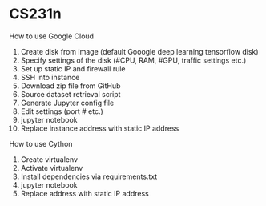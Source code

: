 # CS231n

How to use Google Cloud
1) Create disk from image (default Gooogle deep learning tensorflow disk)
2) Specify settings of the disk (#CPU, RAM, #GPU, traffic settings etc.)
3) Set up static IP and firewall rule
4) SSH into instance
5) Download zip file from GitHub
6) Source dataset retrieval script
7) Generate Jupyter config file
8) Edit settings (port # etc.)
9) jupyter notebook
10) Replace instance address with static IP address

How to use Cython
1) Create virtualenv
2) Activate virtualenv
3) Install dependencies via requirements.txt
4) jupyter notebook
5) Replace address with static IP address
